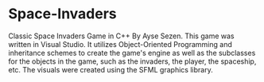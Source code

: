 # Space-Invaders
Classic Space Invaders Game in C++
By Ayse Sezen.
This game was written in Visual Studio. It utilizes Object-Oriented Programming and inheritance schemes to create the game's engine as well as the subclasses for the objects in the game, such as the invaders, the player, the spaceship, etc. The visuals were created using the SFML graphics library.
